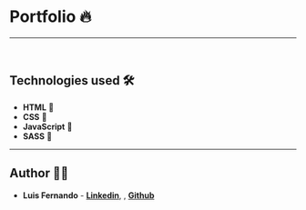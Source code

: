 # Portfolio 🔥

---
<br/>

## Technologies used 🛠️

- **HTML** 🚀
- **CSS** 🚀
- **JavaScript** 🚀
- **SASS** 🚀

---

## Author 👨‍💻

- **Luis Fernando** - **[Linkedin](https://www.linkedin.com/in/fernando-moura1/)**, , **[Github](https://github.com/lumoura0)**

<br>



